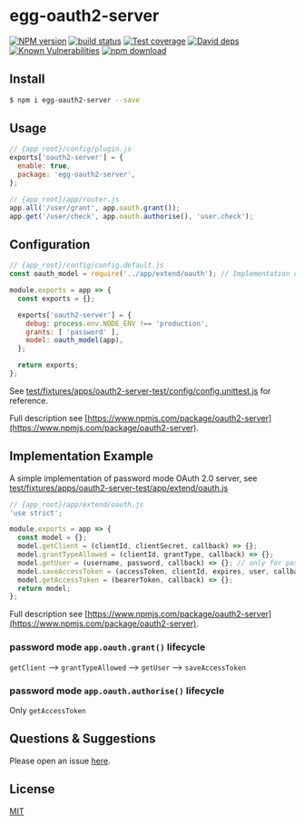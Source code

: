 # egg-oauth2-server

[![NPM version][npm-image]][npm-url]
[![build status][travis-image]][travis-url]
[![Test coverage][codecov-image]][codecov-url]
[![David deps][david-image]][david-url]
[![Known Vulnerabilities][snyk-image]][snyk-url]
[![npm download][download-image]][download-url]

[npm-image]: https://img.shields.io/npm/v/egg-oauth2-server.svg?style=flat-square
[npm-url]: https://npmjs.org/package/egg-oauth2-server
[travis-image]: https://img.shields.io/travis/eggjs/egg-oauth2-server.svg?style=flat-square
[travis-url]: https://travis-ci.org/Azard/egg-oauth2-server
[codecov-image]: https://img.shields.io/codecov/c/github/eggjs/egg-oauth2-server.svg?style=flat-square
[codecov-url]: https://codecov.io/github/Azard/egg-oauth2-server?branch=master
[david-image]: https://img.shields.io/david/eggjs/egg-oauth2-server.svg?style=flat-square
[david-url]: https://david-dm.org/Azard/egg-oauth2-server
[snyk-image]: https://snyk.io/test/npm/egg-oauth2-server/badge.svg?style=flat-square
[snyk-url]: https://snyk.io/test/npm/egg-oauth2-server
[download-image]: https://img.shields.io/npm/dm/egg-oauth2-server.svg?style=flat-square
[download-url]: https://npmjs.org/package/egg-oauth2-server

<!--
Description here.
-->

## Install

```bash
$ npm i egg-oauth2-server --save
```

## Usage

```js
// {app_root}/config/plugin.js
exports['oauth2-server'] = {
  enable: true,
  package: 'egg-oauth2-server',
};

// {app_root}/app/router.js
app.all('/user/grant', app.oauth.grant());
app.get('/user/check', app.oauth.authorise(), 'user.check');
```

## Configuration

```js
// {app_root}/config/config.default.js
const oauth_model = require('../app/extend/oauth'); // Implementation of oauth2

module.exports = app => {
  const exports = {};

  exports['oauth2-server'] = {
    debug: process.env.NODE_ENV !== 'production',
    grants: [ 'password' ],
    model: oauth_model(app),
  };

  return exports;
};
```

See [test/fixtures/apps/oauth2-server-test/config/config.unittest.js](test/fixtures/apps/oauth2-server-test/config/config.unittest.js) for reference.

Full description see [https://www.npmjs.com/package/oauth2-server](https://www.npmjs.com/package/oauth2-server).

## Implementation Example

A simple implementation of password mode OAuth 2.0 server, see [test/fixtures/apps/oauth2-server-test/app/extend/oauth.js](test/fixtures/apps/oauth2-server-test/app/extend/oauth.js)

```js
// {app_root}/app/extend/oauth.js
'use strict';

module.exports = app => {
  const model = {};
  model.getClient = (clientId, clientSecret, callback) => {};
  model.grantTypeAllowed = (clientId, grantType, callback) => {};
  model.getUser = (username, password, callback) => {}; // only for password mode
  model.saveAccessToken = (accessToken, clientId, expires, user, callback) => {};
  model.getAccessToken = (bearerToken, callback) => {};
  return model;
};
```

Full description see [https://www.npmjs.com/package/oauth2-server](https://www.npmjs.com/package/oauth2-server).

### password mode `app.oauth.grant()` lifecycle

`getClient` --> `grantTypeAllowed` --> `getUser` --> `saveAccessToken`

### password mode `app.oauth.authorise()` lifecycle

Only `getAccessToken`

## Questions & Suggestions

Please open an issue [here](https://github.com/eggjs/egg/issues).

## License

[MIT](LICENSE)
